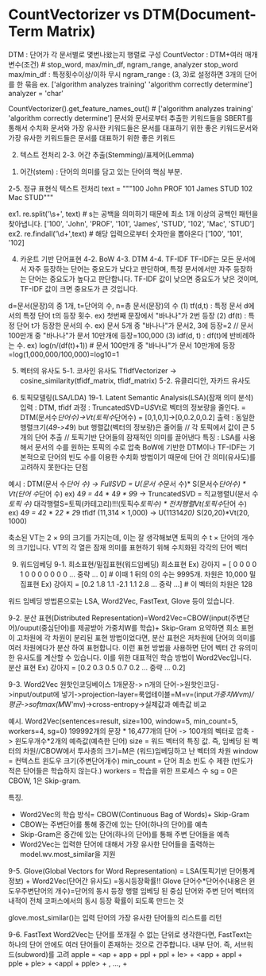 # CountVectorizer vs DTM(Document-Term Matrix)
DTM : 단어가 각 문서별로 몇번나왔는지 행렬로 구성
CountVector : DTM+여러 매개변수(조건) # stop_word, max/min_df, ngram_range, analyzer
stop_word
max/min_df : 특정횟수이상/이하 무시
ngram_range : (3, 3)로 설정하면 3개의 단어를 한 묶음 ex. ['algorithm analyzes training' 'algorithm correctly determine']
analyzer = 'char'

CountVectorizer().get_feature_names_out() # ['algorithm analyzes training' 'algorithm correctly determine']
문서와 문서로부터 추출한 키워드들을 SBERT를 통해서 수치화
문서와 가장 유사한 키워드들은 문서를 대표하기 위한 좋은 키워드문서와 가장 유사한 키워드들은 문서를 대표하기 위한 좋은 키워드



2. 텍스트 전처리
2-3. 어간 추출(Stemming)/표제어(Lemma)
1) 어간(stem) : 단어의 의미를 담고 있는 단어의 핵심 부분.

2-5. 정규 표현식 텍스트 전처리
text = """100 John    PROF 101 James   STUD 102 Mac   STUD"""

ex1.
re.split('\s+', text)  # s는 공백을 의미하기 때문에 최소 1개 이상의 공백인 패턴을 찾아냅니다.
['100', 'John', 'PROF', '101', 'James', 'STUD', '102', 'Mac', 'STUD']
ex2.
re.findall('\d+',text)  #  해당 입력으로부터 숫자만을 뽑아온다
['100', '101', '102]


4. 카운트 기반 단어표현
4-2. BoW
4-3. DTM
4-4. TF-IDF
TF-IDF는 모든 문서에서 자주 등장하는 단어는 중요도가 낮다고 판단하며, 특정 문서에서만 자주 등장하는 단어는 중요도가 높다고 판단합니다.
TF-IDF 값이 낮으면 중요도가 낮은 것이며, TF-IDF 값이 크면 중요도가 큰 것입니다.

d=문서(문장)의 중 1개, t=단어의 수, n=총 문서(문장)의 수
(1) tf(d,t) : 특정 문서 d에서의 특정 단어 t의 등장 횟수. ex) 첫번째 문장에서 "바나나"가 2번 등장
(2) df(t) : 특정 단어 t가 등장한 문서의 수. ex) 문서 5개 중 "바나나"가  문서2, 3에 등장=2 // 문서 100만개 중 "바나나"가 문서 10만개에 등장=100,000
(3) idf(d, t) : df(t)에 반비례하는 수. ex) log(n/(df(t)+1)) # 문서 100만개 중 "바나나"가 문서 10만개에 등장=log(1,000,000/100,000)=log10=1

5.  벡터의 유사도
5-1. 코사인 유사도
TfidfVectorizer -> cosine_similarity(tfidf_matrix, tfidf_matrix) 
5-2. 유클리디안, 자카드 유사도


19. 토픽모델링(LSA/LDA)
19-1. Latent Semantic Analysis(LSA)(잠재 의미 분석) 
입력 : DTM, tfidf
과정 : TruncatedSVD=U*S*Vt로 벡터의 정보량을 줄인다. = DTM(문서수*단어수)->Vt(토픽수*단어수) = [0,1,0,1]->[0,0.2,0,0.2]
출력 : 동일한 행렬크기(4*9->4*9) but 행렬값(벡터의 정보량)은 줄어듦 // 각 토픽에서 값이 큰 5개의 단어 추출 // 토픽기반 단어들의 잠재적인 의미를 끌어낸다
특징 : 
LSA를 사용해서 문서의 수를 원하는 토픽의 수로 압축
BoW에 기반한 DTM이나 TF-IDF는 기본적으로 단어의 빈도 수를 이용한 수치화 방법이기 때문에 단어 간 의미(유사도)를 고려하지 못한다는 단점

예시 : 
DTM(문서 수*단어 수) -> FullSVD = U(문서 수*문서 수)* S(문서수*단어수) * Vt(단어 수*단어 수) ex) 4*9 = 4*4 * 4*9 * 9*9
                             -> TruncatedSVD = 직교행렬U(문서 수*토픽 수)* 대각행렬S=토픽(카테고리)!!!(토픽수*토픽수) * 전치행렬Vt(토픽수*단어 수) ex) 4*9 = 4*2 * 2*2 * 2*9
tfidf (11,314 × 1,000)  -> U(11314*20)* S(20,20)*Vt(20, 1000)
                              
축소된 VT는 2 × 9의 크기를 가지는데, 이는 잘 생각해보면 토픽의 수 t × 단어의 개수의 크기입니다. VT의 각 열은 잠재 의미를 표현하기 위해 수치화된 각각의 단어 벡터





9. 워드임베딩
9-1. 희소표현/밀집표현(워드임베딩)
희소표현
Ex) 강아지 = [ 0 0 0 0 1 0 0 0 0 0 0 0 ... 중략 ... 0] # 이때 1 뒤의 0의 수는 9995개. 차원은 10,000
밀집표현
Ex) 강아지 = [0.2 1.8 1.1 -2.1 1.1 2.8 ... 중략 ...] # 이 벡터의 차원은 128

워드 임베딩 방법론으로는 LSA, Word2Vec, FastText, Glove 등이 있습니다. 

9-2. 분산 표현(Distributed Representation)=Word2Vec=CBOW(input(주변단어)/ouput(중심단어)를 제공받아 가중치W를 학습)+ Skip-Gram
요약하면 희소 표현이 고차원에 각 차원이 분리된 표현 방법이었다면, 분산 표현은 저차원에 단어의 의미를 여러 차원에다가 분산 하여 표현합니다.
이런 표현 방법을 사용하면 단어 벡터 간 유의미한 유사도를 계산할 수 있습니다. 
이를 위한 대표적인 학습 방법이 Word2Vec입니다.
분산 표현
Ex) 강아지 = [0.2 0.3 0.5 0.7 0.2 ... 중략 ... 0.2]


9-3. Word2Vec 원핫인코딩베이스
1개문장-> n개의 단어->원핫인코딩->input/output에 넣기->projection-layer=룩업테이블=M=v=(input*가중치Wvm)/평균->softmax(M*W'mv)->cross-entropy->실제값과 예측값 비교

예시.
Word2Vec(sentences=result, size=100, window=5, min_count=5, workers=4, sg=0)
199992개의 문장 * 16,477개의 단어 -> 100개의 벡터로 압축 -> 윈도우개수*2개의 예측값(예측한 단어)
size = 워드 벡터의 특징 값. 즉, 임베딩 된 벡터의 차원//CBOW에서 투사층의 크기=M은 (워드)임베딩하고 난 벡터의 차원
window = 컨텍스트 윈도우 크기(주변단어개수)
min_count = 단어 최소 빈도 수 제한 (빈도가 적은 단어들은 학습하지 않는다.)
workers = 학습을 위한 프로세스 수
sg = 0은 CBOW, 1은 Skip-gram.

특징.
- Word2Vec의 학습 방식= CBOW(Continuous Bag of Words)+ Skip-Gram  
- CBOW는 주변단어를 통해 중간에 있는 단어(하나의 단어)를 예측
- Skip-Gram은 중간에 있는 단어(하나의 단어)를 통해 주변 단어들을 예측
- Word2Vec는 입력한 단어에 대해서 가장 유사한 단어들을 출력하는 model.wv.most_similar을 지원

9-5. Glove(Global Vectors for Word Representation) = LSA(토픽기반 단어통계정보) + Word2Vec(단어간 유사도) =동시등장확률!!
Glove 단어수*단어수(내용은 윈도우주변단어의 개수)=단어의 동시 등장 행렬
임베딩 된 중심 단어와 주변 단어 벡터의 내적이 전체 코퍼스에서의 동시 등장 확률이 되도록 만드는 것

glove.most_similar()는 입력 단어의 가장 유사한 단어들의 리스트를 리턴

9-6. FastText
Word2Vec는 단어를 쪼개질 수 없는 단위로 생각한다면, FastText는 하나의 단어 안에도 여러 단어들이 존재하는 것으로 간주합니다. 내부 단어. 즉, 서브워드(subword)를 고려
apple = <ap + app + ppl + ppl + le> + <app + appl + pple + ple> + <appl + pple> + , ..., +<apple>
